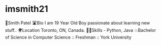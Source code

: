 # imsmith21
🫡Smith Patel  🛣️Bio I am 19 Year Old Boy passionate about learning new stuff..  🌍Location Toronto, ON, Canada.  🧑‍🎓Skills - Python, Java  💥Bachelor of Science in Computer Science :: Freshman :: York University
